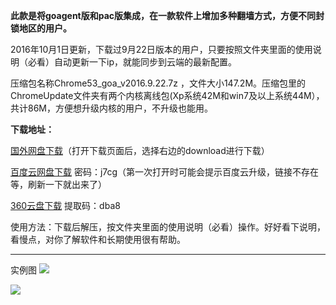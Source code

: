 **此款是将goagent版和pac版集成，在一款软件上增加多种翻墙方式，方便不同封锁地区的用户。**

2016年10月1日更新，下载过9月22日版本的用户，只要按照文件夹里面的使用说明（必看）自动更新一下ip，就能同步到云端的最新配置。

压缩包名称Chrome53_goa_v2016.9.22.7z ，文件大小147.2M。压缩包里的ChromeUpdate文件夹有两个内核离线包(Xp系统42M和win7及以上系统44M），共计86M，方便想升级内核的用户，不升级也能用。

**下载地址：**

[国外网盘下载](https://mega.nz/#!0oYljYJB!DSqc5GWo_Lj1YoO_2sST2vgpjXTi2bPB91Ilm5iuaE4)（打开下载页面后，选择右边的download进行下载）

[百度云网盘下载](http://pan.baidu.com/s/1c2sTxny) 密码：j7cg（第一次打开时可能会提示百度云升级，链接不存在等，刷新一下就出来了）

[360云盘下载](https://yunpan.cn/ckvDbx8LtwSVB ) 提取码：dba8

使用方法：下载后解压，按文件夹里面的使用说明（必看）操作。好好看下说明，看慢点，对你了解软件和长期使用很有帮助。

***
实例图
![](https://raw.githubusercontent.com/Alvin9999/pac2/master/goagent综合版使用1.png)

![](https://raw.githubusercontent.com/Alvin9999/pac2/master/goagent综合版使用2.png)